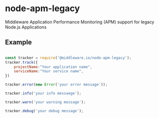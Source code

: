 # node-apm-legacy
Middleware Application Performance Monitoring (APM) support for legacy Node.js Applications

## Example

```javascript

const tracker = require('@middleware.io/node-apm-legacy');
tracker.track({
    projectName:"Your application name",
    serviceName:"Your service name",
})

tracker.error(new Error('your error message'));

tracker.info('your info messaege');

tracker.warn('your warning message');

tracker.debug('your debug message');
